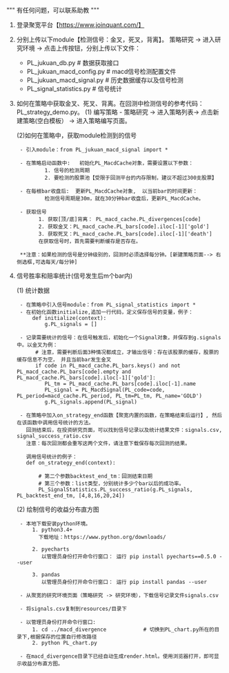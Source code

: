 """
有任何问题，可以联系助教
"""

1. 登录聚宽平台【https://www.joinquant.com/】

2. 分别上传以下module【检测信号：金叉，死叉，背离】。
     策略研究 -> 进入研究环境 -> 点击上传按钮，分别上传以下文件：
	
	- PL_jukuan_db.py 		                # 数据获取接口
	- PL_jukuan_macd_config.py 	        	# macd信号检测配置文件
	- PL_jukuan_macd_signal.py 				# 历史数据缓存以及信号检测
	- PL_signal_statistics.py              	# 信号统计
  
3. 如何在策略中获取金叉、死叉、背离。在回测中检测信号的参考代码：PL_strategy_demo.py。
    (1) 编写策略
         -  策略研究 -> 进入策略列表-> 点击新建策略(空白模板） -> 进入策略编写页面。

    (2)如何在策略中，获取module检测到的信号
    
    	- 引入module：from PL_jukuan_macd_signal import *
    	
    	- 在策略启动函数中:   初始化PL_MacdCache对象，需要设置以下参数：
    	        1. 信号的检测周期
    	        2. 要检测的股票池【受限于回测平台的内存限制，建议不超过300支股票】
    	
    	- 在每根bar收盘后:  更新PL_MacdCache对象,  以当前bar的时间更新：
    	        检测信号周期是30m，就在30分钟bar收盘后，更新PL_MacdCache。
    	
    	- 获取信号
    	      1. 获取[顶/底]背离： PL_macd_cache.PL_divergences[code]
    	      2. 获取金叉：PL_macd_cache.PL_bars[code].iloc[-1]['gold']
    	      3. 获取死叉：PL_macd_cache.PL_bars[code].iloc[-1]['death']
    	      在获取信号时，首先需要判断缓存是否存在。
    	
    	**注意：如果检测的信号是分钟级别的，回测时必须选择每分钟。[新建策略页面--> 右侧选框,可选每天/每分钟]


4. 信号胜率和赔率统计(信号发生后m个bar内)

    (1) 统计数据
    
        - 在策略中引入信号module：from PL_signal_statistics import *
        - 在初始化函数initialize,追加一行代码，定义保存信号的变量，例子：
            def initialize(context):
                g.PL_signals = []
        
        - 记录需要统计的信号：在信号触发后，初始化一个Signal对象，并保存到g.signals中。以金叉为例：
             # 注意，需要判断后面3种情况都成立，才输出信号：存在该股票的缓存，股票的缓存信息不为空， 并且当前bar发生金叉
             if code in PL_macd_cache.PL_bars.keys() and not PL_macd_cache.PL_bars[code].empty and PL_macd_cache.PL_bars[code].iloc[-1]['gold']:
                PL_tm = PL_macd_cache.PL_bars[code].iloc[-1].name
                PL_signal = PL_MacdSignal(PL_code=code, PL_period=macd_cache.PL_period, PL_tm=PL_tm, PL_name='GOLD')
                g.PL_signals.append(PL_signal)
        
        - 在策略中加入on_strategy_end函数【聚宽内置的函数，在策略结束后运行】, 然后在该函数中调用信号统计的方法。
          回测结束后，在投资研究页面，可以找到信号记录以及统计结果文件：signals.csv, signal_success_ratio.csv
          注意：每次回测都会重写这两个文件，请注意下载保存每次回测的结果。
          
          调用信号统计的例子：
          def on_strategy_end(context):
        
              # 第二个参数backtest_end_tm：回测结束日期
              # 第三个参数：list类型，分别统计多少个bar以后的成功率。
              PL_SignalStatistics.PL_success_ratio(g.PL_signals, PL_backtest_end_tm, [4,8,16,20,24])

    (2) 绘制信号的收益分布直方图
    
        - 本地下载安装python环境。
            1. python3.4+
              下载地址：https://www.python.org/downloads/ 
        
            2. pyecharts
               以管理员身份打开命令行窗口： 运行 pip install pyecharts==0.5.0 --user
        
            3. pandas
               以管理员身份打开命令行窗口： 运行 pip install pandas --user
        
        - 从聚宽的研究环境页面（策略研究 -> 研究环境），下载信号记录文件signals.csv
        
        - 将signals.csv复制到resources/目录下
        
        - 以管理员身份打开命令行窗口:
            1. cd ../macd_divergence            # 切换到PL_chart.py所在的目录下,根据保存的位置自行修改路径
            2. python PL_chart.py
        
        - 在macd_divergence目录下已经自动生成render.html。使用浏览器打开，即可显示收益分布直方图。
